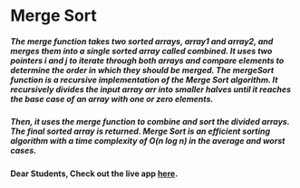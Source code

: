 # Merge Sort

##### The merge function takes two sorted arrays, array1 and array2, and merges them into a single sorted array called combined. It uses two pointers i and j to iterate through both arrays and compare elements to determine the order in which they should be merged. The mergeSort function is a recursive implementation of the Merge Sort algorithm. It recursively divides the input array arr into smaller halves until it reaches the base case of an array with one or zero elements.

##### Then, it uses the merge function to combine and sort the divided arrays. The final sorted array is returned. Merge Sort is an efficient sorting algorithm with a time complexity of O(n log n) in the average and worst cases.

#### Dear Students, Check out the live app [here](https://kdeepika-brs.github.io/Merge-Sort/).
